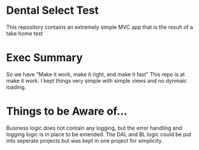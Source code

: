 # Dental Select Test
This repository contains an extremely simple MVC app that is the result of a take home test

# Exec Summary
So we have "Make it work, make it right, and make it fast"  This repo is at make it work.  I kept things very simple with simple views and no dynmaic loading.

# Things to be Aware of...
Business logic does not contain any logging, but the error handling and logging logic is in place to be extended.  The DAL and BL logic could be put into seperate projects but was kept in one project for simplicity.  

